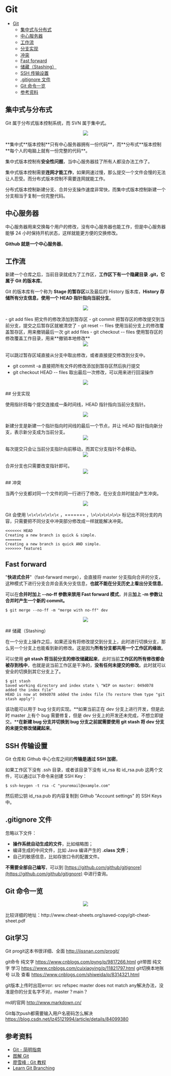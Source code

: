 # Git
<!-- GFM-TOC -->
* [Git](#git)
    * [集中式与分布式](#集中式与分布式)
    * [中心服务器](#中心服务器)
    * [工作流](#工作流)
    * [分支实现](#分支实现)
    * [冲突](#冲突)
    * [Fast forward](#fast-forward)
    * [储藏（Stashing）](#储藏stashing)
    * [SSH 传输设置](#ssh-传输设置)
    * [.gitignore 文件](#gitignore-文件)
    * [Git 命令一览](#git-命令一览)
    * [参考资料](#参考资料)
<!-- GFM-TOC -->


## 集中式与分布式

Git 属于分布式版本控制系统，而 SVN 属于集中式。

<div align="center"> <img src="https://cs-notes-1256109796.cos.ap-guangzhou.myqcloud.com/image-20191208200656794.png"/> </div><br>
**集中式**版本控制**只有中心服务器拥有一份代码**，而**分布式**版本控制**每个人的电脑上就有一份完整的代码**。

集中式版本控制有**安全性问题**，当中心服务器挂了所有人都没办法工作了。

集中式版本控制需要**连网才能工作**，如果网速过慢，那么提交一个文件会慢的无法让人忍受。而分布式版本控制不需要连网就能工作。

分布式版本控制新建分支、合并分支操作速度非常快，而集中式版本控制新建一个分支相当于复制一份完整代码。

## 中心服务器

中心服务器用来交换每个用户的修改，没有中心服务器也能工作，但是中心服务器能够 24 小时保持开机状态，这样就能更方便的交换修改。

**Github 就是一个中心服务器**。

## 工作流

新建一个仓库之后，当前目录就成为了工作区，**工作区下有一个隐藏目录 .git，它属于 Git 的版本库**。

Git 的版本库有一个称为 **Stage 的暂存区**以及最后的 History 版本库，**History 存储所有分支信息，使用一个 HEAD 指针指向当前分支**。

<div align="center"> <img src="https://cs-notes-1256109796.cos.ap-guangzhou.myqcloud.com/image-20191208195941661.png"/> </div><br>
- git add files 把文件的修改添加到暂存区
- git commit 把暂存区的修改提交到当前分支，提交之后暂存区就被清空了
- git reset -- files 使用当前分支上的修改覆盖暂存区，用来撤销最后一次 git add files
- git checkout -- files 使用暂存区的修改覆盖工作目录，用来**撤销本地修改**

<div align="center"> <img src="https://cs-notes-1256109796.cos.ap-guangzhou.myqcloud.com/image-20191208200014395.png"/> </div><br>
可以跳过暂存区域直接从分支中取出修改，或者直接提交修改到分支中。

- git commit -a 直接把所有文件的修改添加到暂存区然后执行提交
- git checkout HEAD -- files 取出最后一次修改，可以用来进行回滚操作

<div align="center"> <img src="https://cs-notes-1256109796.cos.ap-guangzhou.myqcloud.com/image-20191208200543923.png"/> </div><br>
## 分支实现

使用指针将每个提交连接成一条时间线，HEAD 指针指向当前分支指针。

<div align="center"> <img src="https://cs-notes-1256109796.cos.ap-guangzhou.myqcloud.com/image-20191208203219927.png"/> </div><br>
新建分支是新建一个指针指向时间线的最后一个节点，并让 HEAD 指针指向新分支，表示新分支成为当前分支。

<div align="center"> <img src="https://cs-notes-1256109796.cos.ap-guangzhou.myqcloud.com/image-20191208203142527.png"/> </div><br>
每次提交只会让当前分支指针向前移动，而其它分支指针不会移动。

<div align="center"> <img src="https://cs-notes-1256109796.cos.ap-guangzhou.myqcloud.com/image-20191208203112400.png"/> </div><br>
合并分支也只需要改变指针即可。

<div align="center"> <img src="https://cs-notes-1256109796.cos.ap-guangzhou.myqcloud.com/image-20191208203010540.png"/> </div><br>
## 冲突

当两个分支都对同一个文件的同一行进行了修改，在分支合并时就会产生冲突。

<div align="center"> <img src="https://cs-notes-1256109796.cos.ap-guangzhou.myqcloud.com/image-20191208203034705.png"/> </div><br>
Git 会使用 \<\<\<\<\<\<\< ，======= ，\>\>\>\>\>\>\> 标记出不同分支的内容，只需要把不同分支中冲突部分修改成一样就能解决冲突。

```
<<<<<<< HEAD
Creating a new branch is quick & simple.
=======
Creating a new branch is quick AND simple.
>>>>>>> feature1
```

## Fast forward

"**快进式合并**"（fast-farward merge），会直接将 master 分支指向合并的分支，这种模式下进行分支合并会丢失分支信息，**也就不能在分支历史上看出分支信息**。

可以在**合并时加上 --no-ff 参数来禁用 Fast forward 模式**，并且**加上 -m 参数让合并时产生一个新的 commit。**

```
$ git merge --no-ff -m "merge with no-ff" dev
```

<div align="center"> <img src="https://cs-notes-1256109796.cos.ap-guangzhou.myqcloud.com/image-20191208203639712.png"/> </div><br>
## 储藏（Stashing）

在一个分支上操作之后，如果还没有将修改提交到分支上，此时进行切换分支，那么另一个分支上也能看到新的修改。这是因为**所有分支都共用一个工作区的缘故**。

可以使用 **git stash 将当前分支的修改储藏起来**，此时当前**工作区的所有修改都会被存到栈中**，也就是说当前工作区是干净的，**没有任何未提交的修改**。此时就可以安全的切换到其它分支上了。

```
$ git stash
Saved working directory and index state \ "WIP on master: 049d078 added the index file"
HEAD is now at 049d078 added the index file (To restore them type "git stash apply")
```

该功能可以用于 bug 分支的实现。**如果当前正在 dev 分支上进行开发，但是此时 master 上有个 bug 需要修复，但是 dev 分支上的开发还未完成，不想立即提交。****在新建 bug 分支并切换到 bug 分支之前就需要使用 git stash 将 dev 分支的未提交修改储藏起来**。

## SSH 传输设置

Git 仓库和 Github 中心仓库之间的**传输是通过 SSH 加密**。

如果工作区下没有 .ssh 目录，或者该目录下没有 id_rsa 和 id_rsa.pub 这两个文件，可以通过以下命令来创建 SSH Key：

```
$ ssh-keygen -t rsa -C "youremail@example.com"
```

然后把公钥 id_rsa.pub 的内容复制到 Github "Account settings" 的 SSH Keys 中。

## .gitignore 文件

忽略以下文件：

- **操作系统自动生成的文件**，比如缩略图；
- 编译生成的中间文件，比如 Java 编译产生的 **.class 文件**；
- 自己的敏感信息，比如存放口令的配置文件。

**不需要全部自己编写**，可以到 [https://github.com/github/gitignore](https://github.com/github/gitignore) 中进行查询。

## Git 命令一览

<div align="center"> <img src="https://cs-notes-1256109796.cos.ap-guangzhou.myqcloud.com/7a29acce-f243-4914-9f00-f2988c528412.jpg" width=""> </div><br>
比较详细的地址：http://www.cheat-sheets.org/saved-copy/git-cheat-sheet.pdf





## Git学习

Git progit这本书很详细、全面
http://iissnan.com/progit/

git命令 纯文字
https://www.cnblogs.com/pyng/p/9817266.html
git带图 纯文字 学习
https://www.cnblogs.com/cuixiaoying/p/11821797.html
git切换本地账号 以及 查看
https://www.cnblogs.com/shiweida/p/8314321.html

git版本上传时出现error: src refspec master does not match any解决办法，没准是你的分支名字不对，master？main？

md的官网
http://www.markdown.cn/

Git每次push都需要输入用户名密码怎么解决
https://blog.csdn.net/lz45121994/article/details/84099380



## 参考资料

- [Git - 简明指南](http://rogerdudler.github.io/git-guide/index.zh.html)
- [图解 Git](http://marklodato.github.io/visual-git-guide/index-zh-cn.html)
- [廖雪峰 : Git 教程](https://www.liaoxuefeng.com/wiki/0013739516305929606dd18361248578c67b8067c8c017b000)
- [Learn Git Branching](https://learngitbranching.js.org/)
